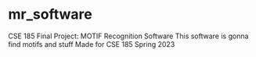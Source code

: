 # mr_software
CSE 185 Final Project: MOTIF Recognition Software
This software is gonna find motifs and stuff
Made for CSE 185 Spring 2023